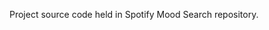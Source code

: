 Project source code held in <a src="https://github.com/JasonGilman18/Spotify-Mood-Search">Spotify Mood Search repository</a>.